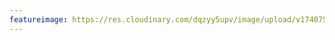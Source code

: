 ```yaml
---
featureimage: https://res.cloudinary.com/dqzyy5upv/image/upload/v1740751132/photo_2025-02-21_18-03-12_hcda74.jpg
---
```

